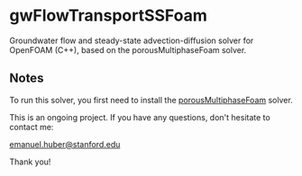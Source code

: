 # gwFlowTransportSSFoam
Groundwater flow and steady-state advection-diffusion solver for OpenFOAM (C++), based on the porousMultiphaseFoam solver.

## Notes
To run this solver, you first need to install the [porousMultiphaseFoam](https://github.com/phorgue/porousMultiphaseFoam) solver.

This is an ongoing project. If you have any questions, don't hesitate to contact me:

emanuel.huber@stanford.edu

Thank you!


